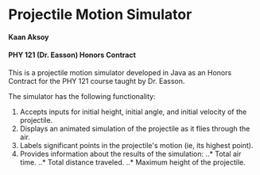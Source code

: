 # Projectile Motion Simulator
#### Kaan Aksoy
#### PHY 121 (Dr. Easson) Honors Contract

This is a projectile motion simulator developed in Java as an Honors Contract for the PHY 121 course taught by Dr. Easson.

The simulator has the following functionality:
1. Accepts inputs for initial height, initial angle, and initial velocity of the projectile.
2. Displays an animated simulation of the projectile as it flies through the air.
3. Labels significant points in the projectile's motion (ie, its highest point).
4. Provides information about the results of the simulation:
..* Total air time.
..* Total distance traveled.
..* Maximum height of the projectile.


